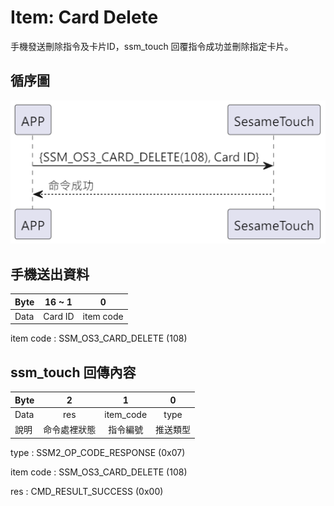 # Item: Card Delete

手機發送刪除指令及卡片ID，ssm_touch 回覆指令成功並刪除指定卡片。

## 循序圖

<p align="left" >
  <img src="../src/card_delete/card_delete.png" alt="" title="">
</p>

## 手機送出資料

| Byte | 16   ~    1 |     0     |
|------|:-----------:|:---------:|
| Data |   Card ID   | item code |

item code : SSM_OS3_CARD_DELETE (108)

## ssm_touch 回傳內容

| Byte |   2    |     1     |  0   |
|------|:------:|:---------:|:----:|
| Data |  res   | item_code | type |
| 說明   | 命令處裡狀態 |   指令編號    | 推送類型 |

type : SSM2_OP_CODE_RESPONSE (0x07)

item code : SSM_OS3_CARD_DELETE (108)

res : CMD_RESULT_SUCCESS (0x00)